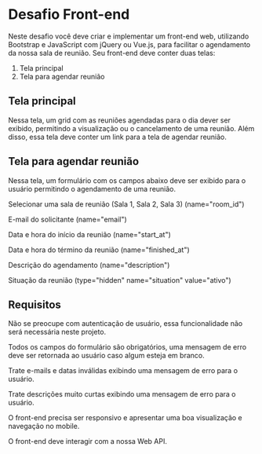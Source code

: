 # Desafio Front-end

Neste desafio você deve criar e implementar um front-end web, utilizando Bootstrap e JavaScript com jQuery ou Vue.js, para facilitar o agendamento da nossa sala de reunião.
Seu front-end deve conter duas telas:

1) Tela principal
2) Tela para agendar reunião

## Tela principal
Nessa tela, um grid com as reuniões agendadas para o dia dever ser exibido, permitindo a visualização ou o cancelamento de uma reunião. Além disso, essa tela deve conter um link para a tela de agendar reunião.

## Tela para agendar reunião
Nessa tela, um formulário com os campos abaixo deve ser exibido para o usuário permitindo o agendamento de uma reunião.

Selecionar uma sala de reunião (Sala 1, Sala 2, Sala 3) (name="room_id")

E-mail do solicitante (name="email")

Data e hora do início da reunião (name="start_at")

Data e hora do término da reunião (name="finished_at")

Descrição do agendamento (name="description")

Situação da reunião (type="hidden" name="situation" value="ativo")

## Requisitos
Não se preocupe com autenticação de usuário, essa funcionalidade não será necessária neste projeto.

Todos os campos do formulário são obrigatórios, uma mensagem de erro deve ser retornada ao usuário caso algum esteja em branco.

Trate e-mails e datas inválidas exibindo uma mensagem de erro para o usuário.

Trate descrições muito curtas exibindo uma mensagem de erro para o usuário.

O front-end precisa ser responsivo e apresentar uma boa visualização e navegação no mobile.

O front-end deve interagir com a nossa Web API.